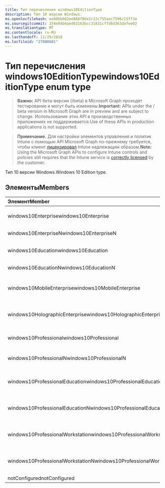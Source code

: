 ```yaml
---
title: Тип перечисления windows10EditionType
description: Тип 10 версии Windows.
ms.openlocfilehash: ee80bb602ee888f86e2c12c755aec7596c15ff3e
ms.sourcegitcommit: 334e84b4aed63162bcc31831cffd6d363dafee02
ms.translationtype: MT
ms.contentlocale: ru-RU
ms.lasthandoff: 11/29/2018
ms.locfileid: "27080601"
---
```

# <a name="windows10editiontype-enum-type"></a><span data-ttu-id="7bacf-103">Тип перечисления windows10EditionType</span><span class="sxs-lookup"><span data-stu-id="7bacf-103">windows10EditionType enum type</span></span>

> <span data-ttu-id="7bacf-104">**Важно:** API бета-версии (/beta) в Microsoft Graph проходят тестирование и могут быть изменены.</span><span class="sxs-lookup"><span data-stu-id="7bacf-104">**Important:** APIs under the / beta version in Microsoft Graph are in preview and are subject to change.</span></span> <span data-ttu-id="7bacf-105">Использование этих API в производственных приложениях не поддерживается.</span><span class="sxs-lookup"><span data-stu-id="7bacf-105">Use of these APIs in production applications is not supported.</span></span>

> <span data-ttu-id="7bacf-106">**Примечание.** Для настройки элементов управления и политик Intune с помощью API Microsoft Graph по-прежнему требуется, чтобы клиент [лицензировал](https://go.microsoft.com/fwlink/?linkid=839381) Intune надлежащим образом.</span><span class="sxs-lookup"><span data-stu-id="7bacf-106">**Note:** Using the Microsoft Graph APIs to configure Intune controls and policies still requires that the Intune service is [correctly licensed](https://go.microsoft.com/fwlink/?linkid=839381) by the customer.</span></span>

<span data-ttu-id="7bacf-107">Тип 10 версии Windows.</span><span class="sxs-lookup"><span data-stu-id="7bacf-107">Windows 10 Edition type.</span></span>
## <a name="members"></a><span data-ttu-id="7bacf-108">Элементы</span><span class="sxs-lookup"><span data-stu-id="7bacf-108">Members</span></span>
|<span data-ttu-id="7bacf-109">Элемент</span><span class="sxs-lookup"><span data-stu-id="7bacf-109">Member</span></span>|<span data-ttu-id="7bacf-110">Значение</span><span class="sxs-lookup"><span data-stu-id="7bacf-110">Value</span></span>|<span data-ttu-id="7bacf-111">Description</span><span class="sxs-lookup"><span data-stu-id="7bacf-111">Description</span></span>|
|:---|:---|:---|
|<span data-ttu-id="7bacf-112">windows10Enterprise</span><span class="sxs-lookup"><span data-stu-id="7bacf-112">windows10Enterprise</span></span>|<span data-ttu-id="7bacf-113">0</span><span class="sxs-lookup"><span data-stu-id="7bacf-113">0</span></span>|<span data-ttu-id="7bacf-114">Windows 10 Enterprise</span><span class="sxs-lookup"><span data-stu-id="7bacf-114">Windows 10 Enterprise</span></span>|
|<span data-ttu-id="7bacf-115">windows10EnterpriseN</span><span class="sxs-lookup"><span data-stu-id="7bacf-115">windows10EnterpriseN</span></span>|<span data-ttu-id="7bacf-116">1</span><span class="sxs-lookup"><span data-stu-id="7bacf-116">1</span></span>|<span data-ttu-id="7bacf-117">EnterpriseN Windows 10</span><span class="sxs-lookup"><span data-stu-id="7bacf-117">Windows 10 EnterpriseN</span></span>|
|<span data-ttu-id="7bacf-118">windows10Education</span><span class="sxs-lookup"><span data-stu-id="7bacf-118">windows10Education</span></span>|<span data-ttu-id="7bacf-119">2</span><span class="sxs-lookup"><span data-stu-id="7bacf-119">2</span></span>|<span data-ttu-id="7bacf-120">Windows 10 образования</span><span class="sxs-lookup"><span data-stu-id="7bacf-120">Windows 10 Education</span></span>|
|<span data-ttu-id="7bacf-121">windows10EducationN</span><span class="sxs-lookup"><span data-stu-id="7bacf-121">windows10EducationN</span></span>|<span data-ttu-id="7bacf-122">3</span><span class="sxs-lookup"><span data-stu-id="7bacf-122">3</span></span>|<span data-ttu-id="7bacf-123">EducationN Windows 10</span><span class="sxs-lookup"><span data-stu-id="7bacf-123">Windows 10 EducationN</span></span>|
|<span data-ttu-id="7bacf-124">windows10MobileEnterprise</span><span class="sxs-lookup"><span data-stu-id="7bacf-124">windows10MobileEnterprise</span></span>|<span data-ttu-id="7bacf-125">4</span><span class="sxs-lookup"><span data-stu-id="7bacf-125">4</span></span>|<span data-ttu-id="7bacf-126">Windows 10 мобильных устройств предприятия</span><span class="sxs-lookup"><span data-stu-id="7bacf-126">Windows 10 Mobile Enterprise</span></span>|
|<span data-ttu-id="7bacf-127">windows10HolographicEnterprise</span><span class="sxs-lookup"><span data-stu-id="7bacf-127">windows10HolographicEnterprise</span></span>|<span data-ttu-id="7bacf-128">5</span><span class="sxs-lookup"><span data-stu-id="7bacf-128">5</span></span>|<span data-ttu-id="7bacf-129">Windows 10 голографическая Enterprise</span><span class="sxs-lookup"><span data-stu-id="7bacf-129">Windows 10 Holographic Enterprise</span></span>|
|<span data-ttu-id="7bacf-130">windows10Professional</span><span class="sxs-lookup"><span data-stu-id="7bacf-130">windows10Professional</span></span>|<span data-ttu-id="7bacf-131">6</span><span class="sxs-lookup"><span data-stu-id="7bacf-131">6</span></span>|<span data-ttu-id="7bacf-132">Профессиональный Windows 10</span><span class="sxs-lookup"><span data-stu-id="7bacf-132">Windows 10 Professional</span></span>|
|<span data-ttu-id="7bacf-133">windows10ProfessionalN</span><span class="sxs-lookup"><span data-stu-id="7bacf-133">windows10ProfessionalN</span></span>|<span data-ttu-id="7bacf-134">7</span><span class="sxs-lookup"><span data-stu-id="7bacf-134">7</span></span>|<span data-ttu-id="7bacf-135">ProfessionalN Windows 10</span><span class="sxs-lookup"><span data-stu-id="7bacf-135">Windows 10 ProfessionalN</span></span>|
|<span data-ttu-id="7bacf-136">windows10ProfessionalEducation</span><span class="sxs-lookup"><span data-stu-id="7bacf-136">windows10ProfessionalEducation</span></span>|<span data-ttu-id="7bacf-137">8</span><span class="sxs-lookup"><span data-stu-id="7bacf-137">8</span></span>|<span data-ttu-id="7bacf-138">Профессиональный Education Windows 10</span><span class="sxs-lookup"><span data-stu-id="7bacf-138">Windows 10 Professional Education</span></span>|
|<span data-ttu-id="7bacf-139">windows10ProfessionalEducationN</span><span class="sxs-lookup"><span data-stu-id="7bacf-139">windows10ProfessionalEducationN</span></span>|<span data-ttu-id="7bacf-140">9</span><span class="sxs-lookup"><span data-stu-id="7bacf-140">9</span></span>|<span data-ttu-id="7bacf-141">Профессиональный EducationN Windows 10</span><span class="sxs-lookup"><span data-stu-id="7bacf-141">Windows 10 Professional EducationN</span></span>|
|<span data-ttu-id="7bacf-142">windows10ProfessionalWorkstation</span><span class="sxs-lookup"><span data-stu-id="7bacf-142">windows10ProfessionalWorkstation</span></span>|<span data-ttu-id="7bacf-143">10</span><span class="sxs-lookup"><span data-stu-id="7bacf-143">10</span></span>|<span data-ttu-id="7bacf-144">Windows 10 Professional для рабочих станций</span><span class="sxs-lookup"><span data-stu-id="7bacf-144">Windows 10 Professional for Workstations</span></span>|
|<span data-ttu-id="7bacf-145">windows10ProfessionalWorkstationN</span><span class="sxs-lookup"><span data-stu-id="7bacf-145">windows10ProfessionalWorkstationN</span></span>|<span data-ttu-id="7bacf-146">11</span><span class="sxs-lookup"><span data-stu-id="7bacf-146">11</span></span>|<span data-ttu-id="7bacf-147">Windows 10 Professional для рабочих станций N</span><span class="sxs-lookup"><span data-stu-id="7bacf-147">Windows 10 Professional for Workstations N</span></span>|
|<span data-ttu-id="7bacf-148">notConfigured</span><span class="sxs-lookup"><span data-stu-id="7bacf-148">notConfigured</span></span>|<span data-ttu-id="7bacf-149">12</span><span class="sxs-lookup"><span data-stu-id="7bacf-149">12</span></span>|<span data-ttu-id="7bacf-150">NotConfigured</span><span class="sxs-lookup"><span data-stu-id="7bacf-150">NotConfigured</span></span>|





